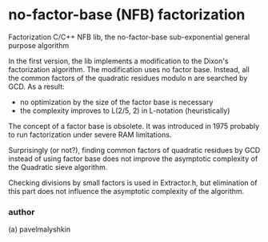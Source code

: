 # no-factor-base (NFB) factorization
Factorization C/C++ NFB lib, the no-factor-base sub-exponential general purpose algorithm

In the first version, the lib implements a modification to the Dixon's factorization algorithm.
The modification uses no factor base. Instead, all the common factors of the quadratic residues 
modulo n are searched by GCD. As a result:
- no optimization by the size of the factor base is necessary
- the complexity improves to L(2/5, 2) in L-notation (heuristically)

The concept of a factor base is obsolete. It was introduced in 1975 probably to run factorization 
under severe RAM limitations.

Surprisingly (or not?), finding common factors of quadratic residues by GCD instead of using 
factor base does not improve the asymptotic complexity of the Quadratic sieve algorithm.

Checking divisions by small factors is used in Extractor.h, but elimination of this part does not 
influence the asymptotic complexity of the algorithm.

### author
(a) pavelmalyshkin
